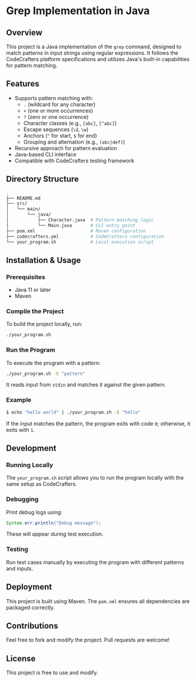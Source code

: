 # Grep Implementation in Java

## Overview
This project is a Java implementation of the `grep` command, designed to match patterns in input strings using regular expressions. It follows the CodeCrafters platform specifications and utilizes Java's built-in capabilities for pattern matching.

## Features
- Supports pattern matching with:
   - `.` (wildcard for any character)
   - `+` (one or more occurrences)
   - `?` (zero or one occurrence)
   - Character classes (e.g., `[abc]`, `[^abc]`)
   - Escape sequences (`\d`, `\w`)
   - Anchors (`^` for start, `$` for end)
   - Grouping and alternation (e.g., `(abc|def)`)
- Recursive approach for pattern evaluation
- Java-based CLI interface
- Compatible with CodeCrafters testing framework

## Directory Structure
```sh
.
├── README.md
├── src/
│   └── main/
│       └── java/
│           ├── Character.java  # Pattern matching logic
│           └── Main.java       # CLI entry point
├── pom.xml                     # Maven configuration
├── codecrafters.yml            # CodeCrafters configuration
└── your_program.sh             # Local execution script
```

## Installation & Usage
### Prerequisites
- Java 11 or later
- Maven

### Compile the Project
To build the project locally, run:
```sh
./your_program.sh
```

### Run the Program
To execute the program with a pattern:
```sh
./your_program.sh -E "pattern"
```
It reads input from `stdin` and matches it against the given pattern.

### Example
```sh
$ echo "hello world" | ./your_program.sh -E "hello"
```
If the input matches the pattern, the program exits with code `0`; otherwise, it exits with `1`.

## Development
### Running Locally
The `your_program.sh` script allows you to run the program locally with the same setup as CodeCrafters.

### Debugging
Print debug logs using:
```java
System.err.println("Debug message");
```
These will appear during test execution.

### Testing
Run test cases manually by executing the program with different patterns and inputs.

## Deployment
This project is built using Maven. The `pom.xml` ensures all dependencies are packaged correctly.

## Contributions
Feel free to fork and modify the project. Pull requests are welcome!

## License
This project is free to use and modify. 


